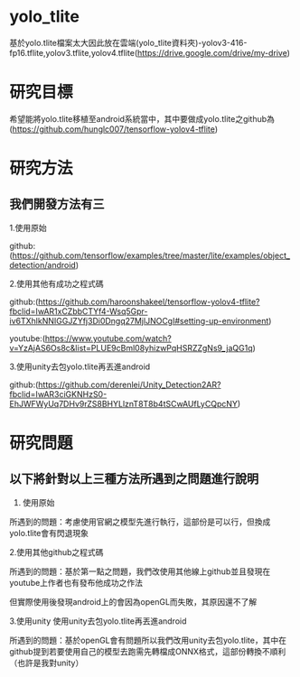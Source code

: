 # yolo_tlite
基於yolo.tlite檔案太大因此放在雲端(yolo_tlite資料夾)-yolov3-416-fp16.tflite,yolov3.tflite,yolov4.tflite(https://drive.google.com/drive/my-drive)


# 研究目標

希望能將yolo.tlite移植至android系統當中，其中要做成yolo.tlite之github為(https://github.com/hunglc007/tensorflow-yolov4-tflite)

# 研究方法

## 我們開發方法有三

1.使用原始

github:(https://github.com/tensorflow/examples/tree/master/lite/examples/object_detection/android)

2.使用其他有成功之程式碼

github:(https://github.com/haroonshakeel/tensorflow-yolov4-tflite?fbclid=IwAR1xCZbbCTYf4-Wsq5Gpr-iv6TXhlkNNIGGJZYfj3Di0Dngq27MjlJNOCgI#setting-up-environment)

youtube:(https://www.youtube.com/watch?v=YzAjAS6Os8c&list=PLUE9cBml08yhizwPqHSRZZgNs9_jaQG1q)

3.使用unity去包yolo.tlite再丟進android


github:(https://github.com/derenlei/Unity_Detection2AR?fbclid=IwAR3ciGKNHzS0-EhJWFWyUq7DHv9rZS8BHYLlznT8T8b4tSCwAUfLyCQpcNY)

# 研究問題

## 以下將針對以上三種方法所遇到之問題進行說明


1. 使用原始

所遇到的問題：考慮使用官網之模型先進行執行，這部份是可以行，但換成yolo.tlite會有閃退現象

2.使用其他github之程式碼

所遇到的問題：基於第一點之問題，我們改使用其他線上github並且發現在youtube上作者也有發布他成功之作法

但實際使用後發現android上的會因為openGL而失敗，其原因還不了解

3.使用unity 使用unity去包yolo.tlite再丟進android

所遇到的問題：基於openGL會有問題所以我們改用unity去包yolo.tlite，其中在github提到若要使用自己的模型去跑需先轉檔成ONNX格式，這部份轉換不順利（也許是我對unity）




